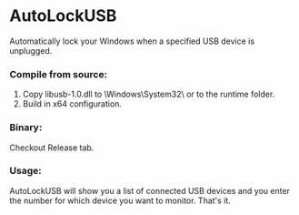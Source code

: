 # AutoLockUSB

Automatically lock your Windows when a specified USB device is unplugged.

### Compile from source:

1. Copy libusb-1.0.dll to \Windows\System32\ or to the runtime folder.
2. Build in x64 configuration.

### Binary:

Checkout Release tab.

### Usage:

AutoLockUSB will show you a list of connected USB devices and you enter the number for which device you want to monitor. That's it.
